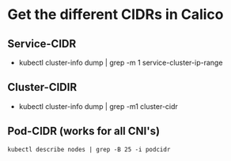 # Get the different CIDRs in Calico 

## Service-CIDR 

  * kubectl cluster-info dump | grep -m 1 service-cluster-ip-range

## Cluster-CIDIR 

  * kubectl cluster-info dump | grep -m1 cluster-cidr 

## Pod-CIDR (works for all CNI's) 

```
kubectl describe nodes | grep -B 25 -i podcidr
```
